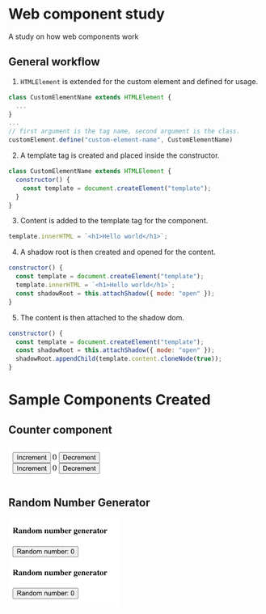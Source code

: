 # Web component study

A study on how web components work

## General workflow

1. `HTMLElement` is extended for the custom element and defined for usage.

```js
class CustomElementName extends HTMLElement {
  ...
}
...
// first argument is the tag name, second argument is the class.
customElement.define("custom-element-name", CustomElementName)
```

2. A template tag is created and placed inside the constructor.

```js
class CustomElementName extends HTMLElement {
  constructor() {
    const template = document.createElement("template");
  }
}
```

3. Content is added to the template tag for the component.

```js
template.innerHTML = `<h1>Hello world</h1>`;
```

4. A shadow root is then created and opened for the content.

```js
constructor() {
  const template = document.createElement("template");
  template.innerHTML = `<h1>Hello world</h1>`;
  const shadowRoot = this.attachShadow({ mode: "open" });
}
```

5. The content is then attached to the shadow dom.

```js
constructor() {
  const template = document.createElement("template");
  const shadowRoot = this.attachShadow({ mode: "open" });
  shadowRoot.appendChild(template.content.cloneNode(true));
}
```

# Sample Components Created

## Counter component

![Alt text](<CleanShot 2023-12-01 at 20.59.12.gif>)

## Random Number Generator

![Alt text](<CleanShot 2023-12-01 at 21.00.19.gif>)
